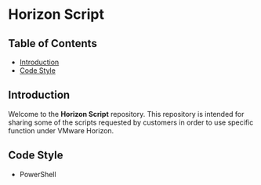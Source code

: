 # Horizon Script

## Table of Contents
- [Introduction](#introduction)
- [Code Style](#code-style)

## Introduction
Welcome to the **Horizon Script** repository.  This repository is intended for sharing some of the scripts requested by customers in order to use specific function under VMware Horizon.

## Code Style

* PowerShell
